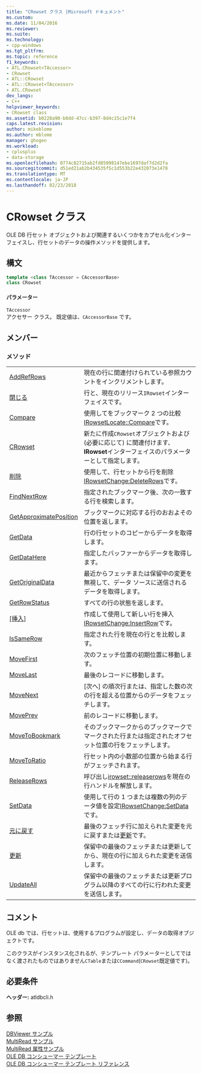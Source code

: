 ```yaml
---
title: "CRowset クラス |Microsoft ドキュメント"
ms.custom: 
ms.date: 11/04/2016
ms.reviewer: 
ms.suite: 
ms.technology:
- cpp-windows
ms.tgt_pltfrm: 
ms.topic: reference
f1_keywords:
- ATL.CRowset<TAccessor>
- CRowset
- ATL::CRowset
- ATL::CRowset<TAccessor>
- ATL.CRowset
dev_langs:
- C++
helpviewer_keywords:
- CRowset class
ms.assetid: b0228a90-b8dd-47cc-b397-8d4c15c1e7f4
caps.latest.revision: 
author: mikeblome
ms.author: mblome
manager: ghogen
ms.workload:
- cplusplus
- data-storage
ms.openlocfilehash: 0774c82715ab2fd85098147ebe1697daf7d2d2fa
ms.sourcegitcommit: d51ed21ab2b434535f5c1d553b22e432073e1478
ms.translationtype: MT
ms.contentlocale: ja-JP
ms.lasthandoff: 02/23/2018
---
```

# <a name="crowset-class"></a>CRowset クラス
OLE DB 行セット オブジェクトおよび関連するいくつかをカプセル化インターフェイスし、行セットのデータの操作メソッドを提供します。  
  
## <a name="syntax"></a>構文

```cpp
template <class TAccessor = CAccessorBase>  
class CRowset  
```  
  
#### <a name="parameters"></a>パラメーター  
 `TAccessor`  
 アクセサー クラス。 既定値は、`CAccessorBase` です。  
  
## <a name="members"></a>メンバー  
  
### <a name="methods"></a>メソッド  
  
|||  
|-|-|  
|[AddRefRows](../../data/oledb/crowset-addrefrows.md)|現在の行に関連付けられている参照カウントをインクリメントします。|  
|[閉じる](../../data/oledb/crowset-close.md)|行と、現在のリリース`IRowset`インターフェイスです。|  
|[Compare](../../data/oledb/crowset-compare.md)|使用してをブックマーク 2 つの比較[IRowsetLocate::Compare](https://msdn.microsoft.com/en-us/library/ms709539.aspx)です。|  
|[CRowset](../../data/oledb/crowset-crowset.md)|新たに作成`CRowset`オブジェクトおよび (必要に応じて) に関連付けます、 **IRowset**インターフェイスのパラメーターとして指定します。|  
|[削除](../../data/oledb/crowset-delete.md)|使用して、行セットから行を削除[IRowsetChange:DeleteRows](https://msdn.microsoft.com/en-us/library/ms724362.aspx)です。|  
|[FindNextRow](../../data/oledb/crowset-findnextrow.md)|指定されたブックマーク後、次の一致する行を検索します。|  
|[GetApproximatePosition](../../data/oledb/crowset-getapproximateposition.md)|ブックマークに対応する行のおおよその位置を返します。|  
|[GetData](../../data/oledb/crowset-getdata.md)|行の行セットのコピーからデータを取得します。|  
|[GetDataHere](../../data/oledb/crowset-getdatahere.md)|指定したバッファーからデータを取得します。|  
|[GetOriginalData](../../data/oledb/crowset-getoriginaldata.md)|最近からフェッチまたは保留中の変更を無視して、データ ソースに送信されるデータを取得します。|  
|[GetRowStatus](../../data/oledb/crowset-getrowstatus.md)|すべての行の状態を返します。|  
|[[挿入]](../../data/oledb/crowset-insert.md)|作成して使用して新しい行を挿入[IRowsetChange:InsertRow](https://msdn.microsoft.com/en-us/library/ms716921.aspx)です。|  
|[IsSameRow](../../data/oledb/crowset-issamerow.md)|指定された行を現在の行とを比較します。|  
|[MoveFirst](../../data/oledb/crowset-movefirst.md)|次のフェッチ位置の初期位置に移動します。|  
|[MoveLast](../../data/oledb/crowset-movelast.md)|最後のレコードに移動します。|  
|[MoveNext](../../data/oledb/crowset-movenext.md)|[次へ] の順次行または、指定した数の次の行を超える位置からのデータをフェッチします。|  
|[MovePrev](../../data/oledb/crowset-moveprev.md)|前のレコードに移動します。|  
|[MoveToBookmark](../../data/oledb/crowset-movetobookmark.md)|そのブックマークからのブックマークでマークされた行または指定されたオフセット位置の行をフェッチします。|  
|[MoveToRatio](../../data/oledb/crowset-movetoratio.md)|行セット内の小数部の位置から始まる行がフェッチされます。|  
|[ReleaseRows](../../data/oledb/crowset-releaserows.md)|呼び出し[irowset::releaserows](https://msdn.microsoft.com/en-us/library/ms719771.aspx)を現在の行ハンドルを解放します。|  
|[SetData](../../data/oledb/crowset-setdata.md)|使用して行の 1 つまたは複数の列のデータ値を設定[IRowsetChange:SetData](https://msdn.microsoft.com/en-us/library/ms721232.aspx)です。|  
|[元に戻す](../../data/oledb/crowset-undo.md)|最後のフェッチ行に加えられた変更を元に戻すまたは[更新](../../data/oledb/crowset-update.md)です。|  
|[更新](../../data/oledb/crowset-update.md)|保留中の最後のフェッチまたは更新してから、現在の行に加えられた変更を送信します。|  
|[UpdateAll](../../data/oledb/crowset-updateall.md)|保留中の最後のフェッチまたは更新プログラム以降のすべての行に行われた変更を送信します。|  
  
## <a name="remarks"></a>コメント  
 OLE db では、行セットは、使用するプログラムが設定し、データの取得オブジェクトです。  
  
 このクラスがインスタンス化されるが、テンプレート パラメーターとしてではなく渡されたものではありません`CTable`または`CCommand`(`CRowset`既定値です)。  
  
## <a name="requirements"></a>必要条件  
 **ヘッダー:** atldbcli.h  
  
## <a name="see-also"></a>参照  
 [DBViewer サンプル](../../visual-cpp-samples.md)   
 [MultiRead サンプル](../../visual-cpp-samples.md)   
 [MultiRead 属性サンプル](../../visual-cpp-samples.md)   
 [OLE DB コンシューマー テンプレート](../../data/oledb/ole-db-consumer-templates-cpp.md)   
 [OLE DB コンシューマー テンプレート リファレンス](../../data/oledb/ole-db-consumer-templates-reference.md)